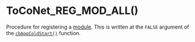 # ToCoNet_REG_MOD_ALL()

Procedure for registering a [module](../../tweliet-net-api-jie-shuo/mojru.md). This is written at the `FALSE` argument of the [`cbAppColdStart()`](../krubakku/cbappcoldstart.md) function.
